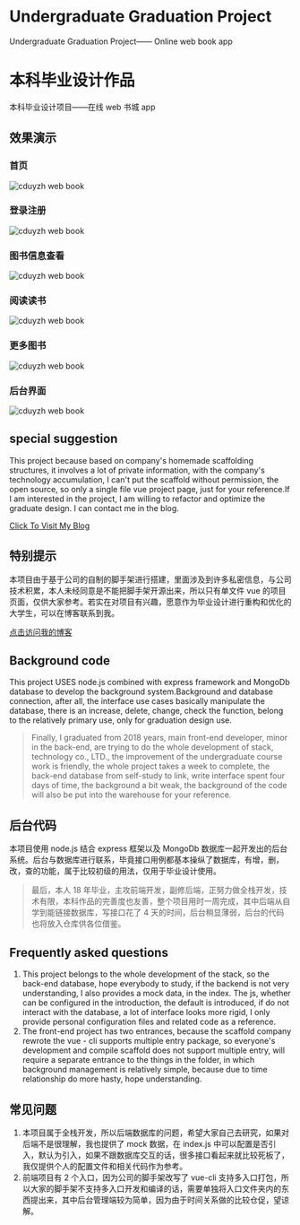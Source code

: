 # Undergraduate Graduation Project

Undergraduate Graduation Project—— Online web book app

# 本科毕业设计作品

本科毕业设计项目——在线 web 书城 app

## 效果演示

### 首页

![cduyzh web book](https://img.cduyzh.com/web_book1.gif)

### 登录注册

![cduyzh web book](https://img.cduyzh.com/web_book2.gif)

### 图书信息查看

![cduyzh web book](https://img.cduyzh.com/web_book3.gif)

### 阅读读书

![cduyzh web book](https://img.cduyzh.com/web_book4.gif)

### 更多图书

![cduyzh web book](https://img.cduyzh.com/web_book5.gif)

### 后台界面

![cduyzh web book](https://img.cduyzh.com/web_book6.gif)

## special suggestion

This project because based on company's homemade scaffolding structures, it involves a lot of private information, with the company's technology accumulation, I can't put the scaffold without permission, the open source, so only a single file vue project page, just for your reference.If I am interested in the project, I am willing to refactor and optimize the graduate design. I can contact me in the blog.

[Click To Visit My Blog](http://www.cduyzh.com/)

## 特别提示

本项目由于基于公司的自制的脚手架进行搭建，里面涉及到许多私密信息，与公司技术积累，本人未经同意是不能把脚手架开源出来，所以只有单文件 vue 的项目页面，仅供大家参考。若实在对项目有兴趣，愿意作为毕业设计进行重构和优化的大学生，可以在博客联系到我。

[点击访问我的博客](http://www.cduyzh.com/)

## Background code

This project USES node.js combined with express framework and MongoDb database to develop the background system.Background and database connection, after all, the interface use cases basically manipulate the database, there is an increase, delete, change, check the function, belong to the relatively primary use, only for graduation design use.

> Finally, I graduated from 2018 years, main front-end developer, minor in the back-end, are trying to do the whole development of stack, technology co., LTD., the improvement of the undergraduate course work is friendly, the whole project takes a week to complete, the back-end database from self-study to link, write interface spent four days of time, the background a bit weak, the background of the code will also be put into the warehouse for your reference.

## 后台代码

本项目使用 node.js 结合 express 框架以及 MongoDb 数据库一起开发出的后台系统。后台与数据库进行联系，毕竟接口用例都基本操纵了数据库，有增，删，改，查的功能，属于比较初级的用法，仅用于毕业设计使用。

> 最后，本人 18 年毕业，主攻前端开发，副修后端，正努力做全栈开发，技术有限，本科作品的完善度也友善，整个项目用时一周完成，其中后端从自学到能链接数据库，写接口花了 4 天的时间，后台稍显薄弱，后台的代码也将放入仓库供各位借鉴。

## Frequently asked questions

1.  This project belongs to the whole development of the stack, so the back-end database, hope everybody to study, if the backend is not very understanding, I also provides a mock data, in the index. The js, whether can be configured in the introduction, the default is introduced, if do not interact with the database, a lot of interface looks more rigid, I only provide personal configuration files and related code as a reference.
2.  The front-end project has two entrances, because the scaffold company rewrote the vue - cli supports multiple entry package, so everyone's development and compile scaffold does not support multiple entry, will require a separate entrance to the things in the folder, in which background management is relatively simple, because due to time relationship do more hasty, hope understanding.

## 常见问题

1.  本项目属于全栈开发，所以后端数据库的问题，希望大家自己去研究，如果对后端不是很理解，我也提供了 mock 数据，在 index.js 中可以配置是否引入，默认为引入，如果不跟数据库交互的话，很多接口看起来就比较死板了，我仅提供个人的配置文件和相关代码作为参考。
2.  前端项目有 2 个入口，因为公司的脚手架改写了 vue-cli 支持多入口打包，所以大家的脚手架不支持多入口开发和编译的话，需要单独将入口文件夹内的东西提出来，其中后台管理端较为简单，因为由于时间关系做的比较仓促，望谅解。
